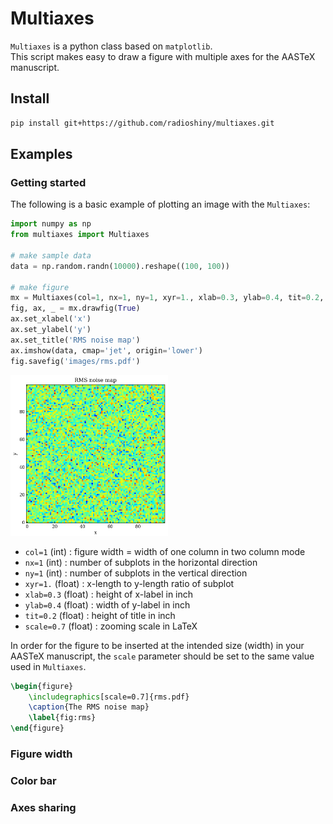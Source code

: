 # Multiaxes

`Multiaxes` is a python class based on `matplotlib`.  
This script makes easy to draw a figure with multiple axes for the AASTeX manuscript.

## Install

```bash
pip install git+https://github.com/radioshiny/multiaxes.git
```

## Examples

### Getting started
The following is a basic example of plotting an image with the `Multiaxes`:
```python
import numpy as np
from multiaxes import Multiaxes

# make sample data
data = np.random.randn(10000).reshape((100, 100))

# make figure
mx = Multiaxes(col=1, nx=1, ny=1, xyr=1., xlab=0.3, ylab=0.4, tit=0.2, scale=0.7)
fig, ax, _ = mx.drawfig(True)
ax.set_xlabel('x')
ax.set_ylabel('y')
ax.set_title('RMS noise map')
ax.imshow(data, cmap='jet', origin='lower')
fig.savefig('images/rms.pdf')
```
<img src="./images/rms.png" width="50%"/>

* `col=1` (int) : figure width = width of one column in two column mode
* `nx=1` (int) : number of subplots in the horizontal direction
* `ny=1` (int) : number of subplots in the vertical direction
* `xyr=1.` (float) : x-length to y-length ratio of subplot
* `xlab=0.3` (float) : height of x-label in inch
* `ylab=0.4` (float) : width of y-label in inch
* `tit=0.2` (float) : height of title in inch
* `scale=0.7` (float) : zooming scale in LaTeX


In order for the figure to be inserted at the intended size (width) in your 
AASTeX manuscript, the `scale` parameter should be set to the same value used 
in `Multiaxes`. 
```latex
\begin{figure}
    \includegraphics[scale=0.7]{rms.pdf}
    \caption{The RMS noise map}
    \label{fig:rms}
\end{figure}
```

### Figure width

### Color bar

### Axes sharing


